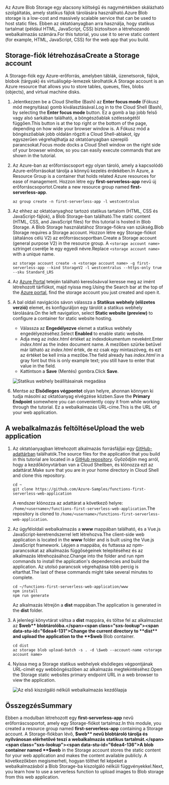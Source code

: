 <span data-ttu-id="6dea4-101">Az Azure Blob Storage egy alacsony költségű és nagymértékben skálázható szolgáltatás, amely statikus fájlok tárolására használható.</span><span class="sxs-lookup"><span data-stu-id="6dea4-101">Azure Blob storage is a low-cost and massively scalable service that can be used to host static files.</span></span> <span data-ttu-id="6dea4-102">Ebben az oktatóanyagban arra használja, hogy statikus tartalmat (például HTML, JavaScript, CSS) biztosítson a létrehozandó webalkalmazás számára.</span><span class="sxs-lookup"><span data-stu-id="6dea4-102">For this tutorial, you use it to serve static content (for example, HTML, JavaScript, CSS) for the web app that you build.</span></span>

## <a name="create-a-storage-account"></a><span data-ttu-id="6dea4-103">Storage-fiók létrehozása</span><span class="sxs-lookup"><span data-stu-id="6dea4-103">Create a Storage account</span></span>

<span data-ttu-id="6dea4-104">A Storage-fiók egy Azure-erőforrás, amelyben táblák, üzenetsorok, fájlok, blobok (tárgyak) és virtuálisgép-lemezek tárolhatók.</span><span class="sxs-lookup"><span data-stu-id="6dea4-104">A Storage account is an Azure resource that allows you to store tables, queues, files, blobs (objects), and virtual machine disks.</span></span>

1. <span data-ttu-id="6dea4-105">Jelentkezzen be a Cloud Shellbe (Bash) az **Enter focus mode** (Fókusz mód megnyitása) gomb kiválasztásával.</span><span class="sxs-lookup"><span data-stu-id="6dea4-105">Log in to the Cloud Shell (Bash), by selecting the **Enter focus mode** button.</span></span> <span data-ttu-id="6dea4-106">Ez a gomb a lap jobb felső vagy alsó sarkában található, a böngészőablak szélességétől függően.</span><span class="sxs-lookup"><span data-stu-id="6dea4-106">This button is at the top right or the bottom of the page, depending on how wide your browser window is.</span></span> <span data-ttu-id="6dea4-107">A Fókusz mód a böngészőablak jobb oldalán rögzíti a Cloud Shell-ablakot, így egyszerűen végrehajthatja az oktatóanyagban szereplő parancsokat.</span><span class="sxs-lookup"><span data-stu-id="6dea4-107">Focus mode docks a Cloud Shell window on the right side of your browser window, so you can easily execute commands that are shown in the tutorial.</span></span>

1. <span data-ttu-id="6dea4-108">Az Azure-ban az erőforráscsoport egy olyan tároló, amely a kapcsolódó Azure-erőforrásokat tárolja a könnyű kezelés érdekében.</span><span class="sxs-lookup"><span data-stu-id="6dea4-108">In Azure, a Resource Group is a container that holds related Azure resources for ease of management.</span></span> <span data-ttu-id="6dea4-109">Hozzon létre egy **first-serverless-app** nevű új erőforráscsoportot.</span><span class="sxs-lookup"><span data-stu-id="6dea4-109">Create a new resource group named **first-serverless-app**.</span></span>

    ```azurecli
    az group create -n first-serverless-app -l westcentralus
    ```

1. <span data-ttu-id="6dea4-110">Az ehhez az oktatóanyaghoz tartozó statikus tartalom (HTML, CSS és JavaScript-fájlok), a Blob Storage-ban található.</span><span class="sxs-lookup"><span data-stu-id="6dea4-110">The static content (HTML, CSS, and JavaScript files) for this tutorial is hosted in Blob Storage.</span></span> <span data-ttu-id="6dea4-111">A Blob Storage használatához Storage-fiókra van szükség.</span><span class="sxs-lookup"><span data-stu-id="6dea4-111">Blob Storage requires a Storage account.</span></span> <span data-ttu-id="6dea4-112">Hozzon létre egy Storage-fiókot (általános célú V2) az erőforráscsoportban.</span><span class="sxs-lookup"><span data-stu-id="6dea4-112">Create a Storage account (general purpose V2) in the resource group.</span></span> <span data-ttu-id="6dea4-113">A `<storage account name>` sztringet cserélje le egy egyedi névre.</span><span class="sxs-lookup"><span data-stu-id="6dea4-113">Replace `<storage account name>` with a unique name.</span></span>

    ```azurecli
    az storage account create -n <storage account name> -g first-serverless-app --kind StorageV2 -l westcentralus --https-only true --sku Standard_LRS
    ```

1. <span data-ttu-id="6dea4-114">Az [Azure Portal](https://portal.azure.com) tetején található keresősávval keresse meg az imént létrehozott tárfiókot, majd nyissa meg.</span><span class="sxs-lookup"><span data-stu-id="6dea4-114">Using the Search bar at the top of the [Azure portal](https://portal.azure.com), find the storage account you just created and open it.</span></span>

1. <span data-ttu-id="6dea4-115">A bal oldali navigációs sávon válassza a **Statikus webhely (előzetes verzió)** elemet, és konfiguráljon egy tárolót a statikus webhely tárolására.</span><span class="sxs-lookup"><span data-stu-id="6dea4-115">On the left navigation, select **Static website (preview)** to configure a container for static website hosting.</span></span>
    - <span data-ttu-id="6dea4-116">Válassza az **Engedélyezve** elemet a statikus webhely engedélyezéséhez.</span><span class="sxs-lookup"><span data-stu-id="6dea4-116">Select **Enabled** to enable static website.</span></span>
    - <span data-ttu-id="6dea4-117">Adja meg az *index.html* értéket az indexdokumentum neveként.</span><span class="sxs-lookup"><span data-stu-id="6dea4-117">Enter *index.html* as the index document name.</span></span> <span data-ttu-id="6dea4-118">A mezőben szürke betűvel már látható az *index.html* érték, de ez csak egy mintaszöveg, és ezt az értéket be kell írnia a mezőbe.</span><span class="sxs-lookup"><span data-stu-id="6dea4-118">The field already has *index.html* in a gray font but this is only example text; you still have to enter that value in the field.</span></span>
    - <span data-ttu-id="6dea4-119">Kattintson a **Save** (Mentés) gombra.</span><span class="sxs-lookup"><span data-stu-id="6dea4-119">Click **Save**.</span></span>
    
    ![Statikus webhely beállításainak megadása](media/functions-first-serverless-web-app/1-storage-static-website.png)

1. <span data-ttu-id="6dea4-121">Mentse az **Elsődleges végpontot** olyan helyre, ahonnan könnyen ki tudja másolni az oktatóanyag elvégzése közben.</span><span class="sxs-lookup"><span data-stu-id="6dea4-121">Save the **Primary Endpoint** somewhere you can conveniently copy it from while working through the tutorial.</span></span> <span data-ttu-id="6dea4-122">Ez a webalkalmazás URL-címe.</span><span class="sxs-lookup"><span data-stu-id="6dea4-122">This is the URL of your web application.</span></span>

## <a name="upload-the-web-application"></a><span data-ttu-id="6dea4-123">A webalkalmazás feltöltése</span><span class="sxs-lookup"><span data-stu-id="6dea4-123">Upload the web application</span></span>

1. <span data-ttu-id="6dea4-124">Az oktatóanyagban létrehozott alkalmazás forrásfájljai egy [GitHub-adattárban](https://github.com/Azure-Samples/functions-first-serverless-web-application) találhatók.</span><span class="sxs-lookup"><span data-stu-id="6dea4-124">The source files for the application that you build in this tutorial are located in a [GitHub repository](https://github.com/Azure-Samples/functions-first-serverless-web-application).</span></span> <span data-ttu-id="6dea4-125">Győződjön meg arról, hogy a kezdőkönyvtárban van a Cloud Shellben, és klónozza ezt az adattárat.</span><span class="sxs-lookup"><span data-stu-id="6dea4-125">Make sure that you are in your home directory in Cloud Shell and clone this repository.</span></span>

    ```azurecli
    cd ~
    git clone https://github.com/Azure-Samples/functions-first-serverless-web-application
    ```

    <span data-ttu-id="6dea4-126">A rendszer klónozza az adattárat a következő helyre: `/home/<username>/functions-first-serverless-web-application`.</span><span class="sxs-lookup"><span data-stu-id="6dea4-126">The repository is cloned to `/home/<username>/functions-first-serverless-web-application`.</span></span>

1. <span data-ttu-id="6dea4-127">Az ügyféloldali webalkalmazás a **www** mappában található, és a Vue.js JavaScript-keretrendszerrel lett létrehozva.</span><span class="sxs-lookup"><span data-stu-id="6dea4-127">The client-side web application is located in the **www** folder and is built using the Vue.js JavaScript framework.</span></span> <span data-ttu-id="6dea4-128">Lépjen a mappába, és futtassa az npm-parancsokat az alkalmazás függőségeinek telepítéséhez és az alkalmazás létrehozásához.</span><span class="sxs-lookup"><span data-stu-id="6dea4-128">Change into the folder and run npm commands to install the application's dependencies and build the application.</span></span> <span data-ttu-id="6dea4-129">Az utolsó parancsok végrehajtása több percig is eltarthat.</span><span class="sxs-lookup"><span data-stu-id="6dea4-129">The last of these commands might take several minutes to complete.</span></span>

    ```azurecli
    cd ~/functions-first-serverless-web-application/www
    npm install
    npm run generate
    ```

    <span data-ttu-id="6dea4-130">Az alkalmazás létrejön a **dist** mappában.</span><span class="sxs-lookup"><span data-stu-id="6dea4-130">The application is generated in the **dist** folder.</span></span>

1. <span data-ttu-id="6dea4-131">A jelenlegi könyvtárat váltsa a **dist** mappára, és töltse fel az alkalmazást az **$web** blobtárolóba.</span><span class="sxs-lookup"><span data-stu-id="6dea4-131">Change the current directory to **dist** and upload the application to the **$web** Blob container.</span></span>

    ```azurecli
    cd dist
    az storage blob upload-batch -s . -d \$web --account-name <storage account name>
    ```

1. <span data-ttu-id="6dea4-132">Nyissa meg a Storage statikus webhelyek elsődleges végpontjának URL-címét egy webböngészőben az alkalmazás megtekintéséhez.</span><span class="sxs-lookup"><span data-stu-id="6dea4-132">Open the Storage static websites primary endpoint URL in a web browser to view the application.</span></span>

    ![Az első kiszolgáló nélküli webalkalmazás kezdőlapja](media/functions-first-serverless-web-app/1-app-screenshot-new.png)


## <a name="summary"></a><span data-ttu-id="6dea4-134">Összegzés</span><span class="sxs-lookup"><span data-stu-id="6dea4-134">Summary</span></span>

<span data-ttu-id="6dea4-135">Ebben a modulban létrehozott egy **first-serverless-app** nevű erőforráscsoportot, amely egy Storage-fiókot tartalmaz.</span><span class="sxs-lookup"><span data-stu-id="6dea4-135">In this module, you created a resource group named **first-serverless-app** containing a Storage account.</span></span> <span data-ttu-id="6dea4-136">A Storage-fiókban lévő, **$web** nevű blobtároló tárolja és nyilvánosan elérhetővé teszi a webalkalmazás statikus tartalmát.</span><span class="sxs-lookup"><span data-stu-id="6dea4-136">A blob container named **$web** in the Storage account stores the static content for your web application and makes the content available publicly.</span></span> <span data-ttu-id="6dea4-137">A következőkben megismerheti, hogyan tölthet fel képeket a webalkalmazásból a Blob Storage-ba kiszolgáló nélküli függvényekkel.</span><span class="sxs-lookup"><span data-stu-id="6dea4-137">Next, you learn how to use a serverless function to upload images to Blob storage from this web application.</span></span>
